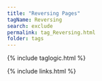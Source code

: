 ```yaml
---
title: "Reversing Pages"
tagName: Reversing
search: exclude
permalink: tag_Reversing.html
folder: tags
---
```

{% include taglogic.html %}

{% include links.html %}
